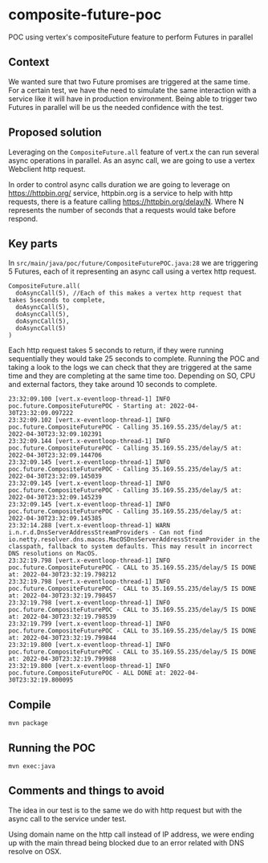 # composite-future-poc
POC using vertex's compositeFuture feature to perform Futures in parallel

## Context
We wanted sure that two Future promises are triggered at the same time. For a certain test, we have the need to simulate the same interaction with a service like it will have in production environment. Being able to trigger two Futures in parallel will be us the needed confidence with the test.

## Proposed solution 
Leveraging on the `CompositeFuture.all` feature of vert.x the can run several async operations in parallel. 
As an async call, we are going to use a vertex Webclient http request. 

In order to control async calls duration we are going to leverage on https://httpbin.org/ service, httpbin.org is a service to help with http requests, there is a feature calling https://httpbin.org/delay/N. Where N represents the number of seconds that a requests would take before respond.

## Key parts

In `src/main/java/poc/future/CompositeFuturePOC.java:28` we are triggering 5 Futures, each of it representing an async call using a vertex http request. 

    CompositeFuture.all(
      doAsyncCall(5), //Each of this makes a vertex http request that takes 5seconds to complete,
      doAsyncCall(5),
      doAsyncCall(5),
      doAsyncCall(5),
      doAsyncCall(5)
    )

Each http request takes 5 seconds to return, if they were running sequentially they would take 25 seconds to complete. Running the POC and taking a look to the logs we can check that they are triggered at the same time and they are completing at the same time too. 
Depending on SO, CPU and external factors, they take around 10 seconds to complete.
    
    23:32:09.100 [vert.x-eventloop-thread-1] INFO  poc.future.CompositeFuturePOC - Starting at: 2022-04-30T23:32:09.097222
    23:32:09.102 [vert.x-eventloop-thread-1] INFO  poc.future.CompositeFuturePOC - Calling 35.169.55.235/delay/5 at: 2022-04-30T23:32:09.102391
    23:32:09.144 [vert.x-eventloop-thread-1] INFO  poc.future.CompositeFuturePOC - Calling 35.169.55.235/delay/5 at: 2022-04-30T23:32:09.144706
    23:32:09.145 [vert.x-eventloop-thread-1] INFO  poc.future.CompositeFuturePOC - Calling 35.169.55.235/delay/5 at: 2022-04-30T23:32:09.145039
    23:32:09.145 [vert.x-eventloop-thread-1] INFO  poc.future.CompositeFuturePOC - Calling 35.169.55.235/delay/5 at: 2022-04-30T23:32:09.145239
    23:32:09.145 [vert.x-eventloop-thread-1] INFO  poc.future.CompositeFuturePOC - Calling 35.169.55.235/delay/5 at: 2022-04-30T23:32:09.145385
    23:32:14.288 [vert.x-eventloop-thread-1] WARN  i.n.r.d.DnsServerAddressStreamProviders - Can not find io.netty.resolver.dns.macos.MacOSDnsServerAddressStreamProvider in the classpath, fallback to system defaults. This may result in incorrect DNS resolutions on MacOS.
    23:32:19.798 [vert.x-eventloop-thread-1] INFO  poc.future.CompositeFuturePOC - CALL to 35.169.55.235/delay/5 IS DONE  at: 2022-04-30T23:32:19.798212
    23:32:19.798 [vert.x-eventloop-thread-1] INFO  poc.future.CompositeFuturePOC - CALL to 35.169.55.235/delay/5 IS DONE  at: 2022-04-30T23:32:19.798457
    23:32:19.798 [vert.x-eventloop-thread-1] INFO  poc.future.CompositeFuturePOC - CALL to 35.169.55.235/delay/5 IS DONE  at: 2022-04-30T23:32:19.798539
    23:32:19.799 [vert.x-eventloop-thread-1] INFO  poc.future.CompositeFuturePOC - CALL to 35.169.55.235/delay/5 IS DONE  at: 2022-04-30T23:32:19.799844
    23:32:19.800 [vert.x-eventloop-thread-1] INFO  poc.future.CompositeFuturePOC - CALL to 35.169.55.235/delay/5 IS DONE  at: 2022-04-30T23:32:19.799988
    23:32:19.800 [vert.x-eventloop-thread-1] INFO  poc.future.CompositeFuturePOC - ALL DONE at: 2022-04-30T23:32:19.800095

  

## Compile

`mvn package`

## Running the POC
`mvn exec:java`

## Comments and things to avoid
The idea in our test is to the same we do with http request but with the async call to the service under test.

Using domain name on the http call instead of IP address, we were ending up with the main thread being blocked due to an error related with DNS resolve on OSX.  
